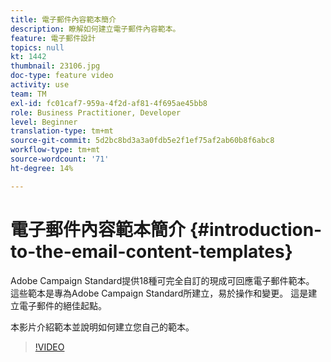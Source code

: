 ```yaml
---
title: 電子郵件內容範本簡介
description: 瞭解如何建立電子郵件內容範本。
feature: 電子郵件設計
topics: null
kt: 1442
thumbnail: 23106.jpg
doc-type: feature video
activity: use
team: TM
exl-id: fc01caf7-959a-4f2d-af81-4f695ae45bb8
role: Business Practitioner, Developer
level: Beginner
translation-type: tm+mt
source-git-commit: 5d2bc8bd3a3a0fdb5e2f1ef75af2ab60b8f6abc8
workflow-type: tm+mt
source-wordcount: '71'
ht-degree: 14%

---
```


# 電子郵件內容範本簡介 {#introduction-to-the-email-content-templates}

Adobe Campaign Standard提供18種可完全自訂的現成可回應電子郵件範本。 這些範本是專為Adobe Campaign Standard所建立，易於操作和變更。 這是建立電子郵件的絕佳起點。

本影片介紹範本並說明如何建立您自己的範本。

>[!VIDEO](https://video.tv.adobe.com/v/23106?quality=12)
